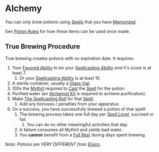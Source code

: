 # Alchemy

You can only brew potions using [Spells](../../Spellcasting/Spells.md) that you have [Memorized](../../Spellcasting/Spell%20Memorization.md).

See [Potion Rules](Potion%20Rules.md) for how these items can be used once made.

## True Brewing Procedure

True brewing creates potions with no expiration date. It requires:

1. Your [Favored Ability](../../../Player%20Characters/Backgrounds/Favored%20Ability.md) to be your [Spellcasting Ability](../../Spellcasting/Spellcasting%20Disciplines/Spellcasting%20Ability.md) *and* it's score is at least 7.
	1. *Or* your [Spellcasting Ability](../../Spellcasting/Spellcasting%20Disciplines/Spellcasting%20Ability.md) is at least 10.
2. A sterile container, usually a [Glass Vial](../../../Items%20and%20Gear/Gear/10%20Coins/Glass%20Vial.md).
3. 100x the [Mythril](../../Mythril.md) required to [Cast](../../Spellcasting/Spellcasting.md) the [Spell](../../Spellcasting/Spells.md) for the potion.
4. Purified water (an [Alchemist Kit](../../../Items%20and%20Gear/Gear/50%20Coins/Alchemist%20Kit.md) is required to achieve purification).
5. Make [The Spellcasting Roll](../../Spellcasting/Spellcasting.md#The%20Spellcasting%20Roll) for that [Spell](../../Spellcasting/Spells.md).
	1. Add any bonuses / penalties from your apparatus.
6. On a success, you have successfully brewed a potion of that spell!
	1. The brewing process takes one full day *per [Spell Level](../../Spells/Spell%20Level.md)*, succeed or fail.
		1. You can do no other meaningful activities that day.
	2. A failure consumes all Mythril and yields bad water.
	3. You **cannot** benefit from a [Full Rest](../../../Game%20Procedures/Core%20Procedures/Resting.md#Full%20Rest) during days spent brewing.

*Note: Potions are VERY DIFFERENT from [Elixirs](../../Spellcasting/Spellcasting%20Procedures/Alchemy%20Based%20Spellcasting.md)*.
